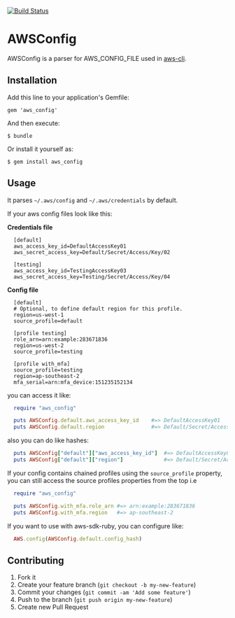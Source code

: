 [![Build Status](https://github.com/a2ikm/aws_config/actions/workflows/test.yml/badge.svg)](https://github.com/a2ikm/aws_config/actions)

# AWSConfig

AWSConfig is a parser for AWS_CONFIG_FILE used in [aws-cli](https://github.com/aws/aws-cli).

## Installation

Add this line to your application's Gemfile:

    gem 'aws_config'

And then execute:

    $ bundle

Or install it yourself as:

    $ gem install aws_config

## Usage

It parses `~/.aws/config` and `~/.aws/credentials` by default.

If your aws config files look like this:

**Credentials file**
```
  [default]
  aws_access_key_id=DefaultAccessKey01
  aws_secret_access_key=Default/Secret/Access/Key/02

  [testing]
  aws_access_key_id=TestingAccessKey03
  aws_secret_access_key=Testing/Secret/Access/Key/04
```

**Config file**
```
  [default]
  # Optional, to define default region for this profile.
  region=us-west-1
  source_profile=default

  [profile testing]
  role_arn=arn:example:283671836
  region=us-west-2
  source_profile=testing

  [profile with_mfa]
  source_profile=testing
  region=ap-southeast-2
  mfa_serial=arn:mfa_device:151235152134
```

you can access it like:
```ruby
  require "aws_config"

  puts AWSConfig.default.aws_access_key_id    #=> DefaultAccessKey01
  puts AWSConfig.default.region               #=> Default/Secret/Access/Key/02
```

also you can do like hashes:
```ruby
  puts AWSConfig["default"]["aws_access_key_id"]  #=> DefaultAccessKey01
  puts AWSConfig["default"]["region"]             #=> Default/Secret/Access/Key/02
```

If your config contains chained profiles using the `source_profile` property,
you can still access the source profiles properties from the top i.e
```ruby
  require "aws_config"

  puts AWSConfig.with_mfa.role_arn #=> arn:example:283671836
  puts AWSConfig.with_mfa.region   #=> ap-southeast-2
```

If you want to use with aws-sdk-ruby, you can configure like:
```ruby
  AWS.config(AWSConfig.default.config_hash)
```

## Contributing

1. Fork it
2. Create your feature branch (`git checkout -b my-new-feature`)
3. Commit your changes (`git commit -am 'Add some feature'`)
4. Push to the branch (`git push origin my-new-feature`)
5. Create new Pull Request
